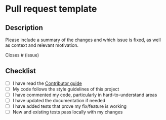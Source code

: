# Pull request template

## Description

Please include a summary of the changes and which issue is fixed, as well as context and relevant motivation.

Closes # (issue)

## Checklist

- [ ] I have read the [Contributor guide](CONTRIBUTING.md)
- [ ] My code follows the style guidelines of this project
- [ ] I have commented my code, particularly in hard-to-understand areas
- [ ] I have updated the documentation if needed
- [ ] I have added tests that prove my fix/feature is working
- [ ] New and existing tests pass locally with my changes
